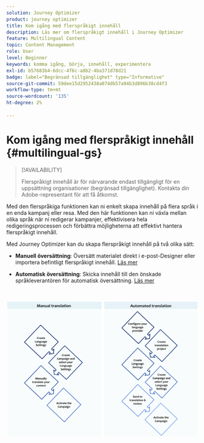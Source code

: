 ```yaml
---
solution: Journey Optimizer
product: journey optimizer
title: Kom igång med flerspråkigt innehåll
description: Läs mer om flerspråkigt innehåll i Journey Optimizer
feature: Multilingual Content
topic: Content Management
role: User
level: Beginner
keywords: komma igång, börja, innehåll, experimentera
exl-id: b57683b4-6dcc-4f6c-a8b2-4ba371d78d21
badge: label="Begränsad tillgänglighet" type="Informative"
source-git-commit: 59dee15d2952438a074db57a94b3d896b38cd4f3
workflow-type: tm+mt
source-wordcount: '135'
ht-degree: 2%

---
```


# Kom igång med flerspråkigt innehåll {#multilingual-gs}

>[!AVAILABILITY]
>
>Flerspråkigt innehåll är för närvarande endast tillgängligt för en uppsättning organisationer (begränsad tillgänglighet). Kontakta din Adobe-representant för att få åtkomst.

Med den flerspråkiga funktionen kan ni enkelt skapa innehåll på flera språk i en enda kampanj eller resa. Med den här funktionen kan ni växla mellan olika språk när ni redigerar kampanjer, effektivisera hela redigeringsprocessen och förbättra möjligheterna att effektivt hantera flerspråkigt innehåll.

Med Journey Optimizer kan du skapa flerspråkigt innehåll på två olika sätt:

* **Manuell översättning**: Översätt materialet direkt i e-post-Designer eller importera befintligt flerspråkigt innehåll. [Läs mer](multilingual-manual.md)

* **Automatisk översättning**: Skicka innehåll till den önskade språkleverantören för automatisk översättning. [Läs mer](multilingual-automated.md)


</br>

![](assets/translation_schema.png)
